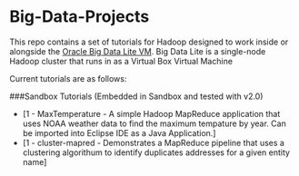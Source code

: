 # Big-Data-Projects

This repo contains a set of tutorials for Hadoop designed to work inside or alongside the [Oracle Big Data Lite VM](http://www.oracle.com/technetwork/database/bigdata-appliance/oracle-bigdatalite-2104726.html). Big Data Lite is a single-node Hadoop cluster that runs in as a Virtual Box Virtual Machine

Current tutorials are as follows:

###Sandbox Tutorials (Embedded in Sandbox and tested with v2.0)

* [1 - MaxTemperature - A simple Hadoop MapReduce application that uses NOAA weather data to find the maximum tempature by year.  Can be imported into Eclipse IDE as a Java Application.]
* [1 - cluster-mapred - Demonstrates a MapReduce pipeline that uses a clustering algorithum to identify duplicates addresses for a given entity name]

